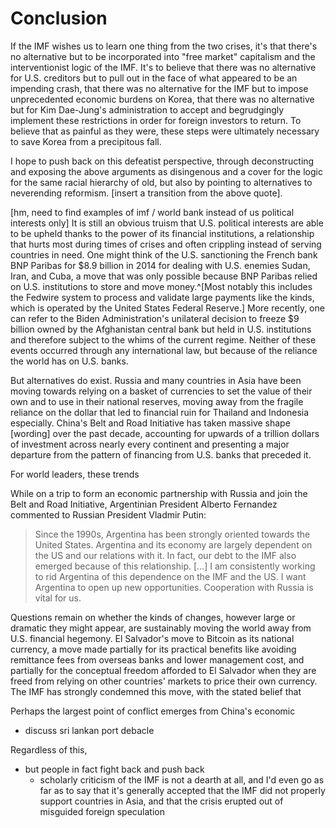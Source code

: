 # Conclusion

If the IMF wishes us to learn one thing from the two crises,
it's that there's no alternative but to be incorporated into
"free market" capitalism and the interventionist logic of the
IMF. It's to believe that there was no alternative for U.S.
creditors but to pull out in the face of what appeared to be an
impending crash, that there was no alternative for the IMF but
to impose unprecedented economic burdens on Korea, that there
was no alternative but for Kim Dae-Jung's administration to
accept and begrudgingly implement these restrictions in order
for foreign investors to return. To believe that as painful as
they were, these steps were ultimately necessary to save Korea
from a precipitous fall.

I hope to push back on this defeatist perspective, through
deconstructing and exposing the above arguments as disingenous
and a cover for the logic for the same racial hierarchy of old,
but also by pointing to alternatives to neverending reformism.
[insert a transition from the above quote].

[hm, need to find examples of imf / world bank instead of us
political interests only] It is still an obvious truism that
U.S. political interests are able to be upheld thanks to the
power of its financial institutions, a relationship that hurts
most during times of crises and often crippling instead of
serving countries in need. One might think of the U.S.
sanctioning the French bank BNP Paribas for $8.9 billion in
2014 for dealing with U.S. enemies Sudan, Iran, and Cuba, a
move that was only possible because BNP Paribas relied on U.S.
institutions to store and move money.^[Most notably this
includes the Fedwire system to process and validate large
payments like the kinds, which is operated by the United States
Federal Reserve.] More recently, one can refer to the Biden
Administration's unilateral decision to freeze $9 billion owned
by the Afghanistan central bank but held in U.S. institutions
and therefore subject to the whims of the current regime.
Neither of these events occurred through any international law,
but because of the reliance the world has on U.S. banks.

But alternatives do exist. Russia and many countries in Asia
have been moving towards relying on a basket of currencies to
set the value of their own and to use in their national
reserves, moving away from the fragile reliance on the dollar
that led to financial ruin for Thailand and Indonesia
especially. China's Belt and Road Initiative has taken massive
shape [wording] over the past decade, accounting for upwards of
a trillion dollars of investment across nearly every continent
and presenting a major departure from the pattern of financing
from U.S. banks that preceded it.

For world leaders, these trends

While on a trip to form an economic partnership with Russia and
join the Belt and Road Initiative, Argentinian President
Alberto Fernandez commented to Russian President Vladmir Putin:

> Since the 1990s, Argentina has been strongly oriented towards
> the United States. Argentina and its economy are largely
> dependent on the US and our relations with it. In fact, our
> debt to the IMF also emerged because of this relationship.
> [...] I am consistently working to rid Argentina of this
> dependence on the IMF and the US. I want Argentina to open up
> new opportunities. Cooperation with Russia is vital for us.

Questions remain on whether the kinds of changes, however large
or dramatic they might appear, are sustainably moving the world
away from U.S. financial hegemony. El Salvador's move to
Bitcoin as its national currency, a move made partially for its
practical benefits like avoiding remittance fees from overseas
banks and lower management cost, and partially for the
conceptual freedom afforded to El Salvador when they are freed
from relying on other countries' markets to price their own
currency. The IMF has strongly condemned this move, with the
stated belief that

Perhaps the largest point of conflict emerges from China's
economic

- discuss sri lankan port debacle 

Regardless of this,

- but people in fact fight back and push back
  - scholarly criticism of the IMF is not a dearth at all, and
    I'd even go as far as to say that it's generally accepted
    that the IMF did not properly support countries in Asia,
    and that the crisis erupted out of misguided foreign
    speculation
